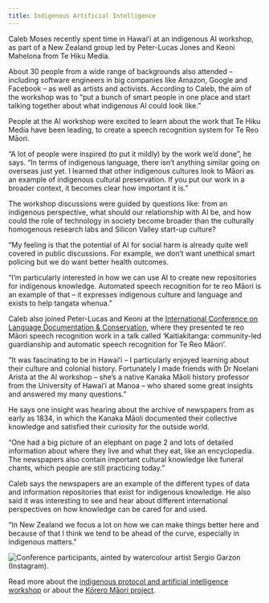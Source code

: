```yaml
---
title: Indigenous Artificial Intelligence
---
```

Caleb Moses recently spent time in Hawaiʻi at an indigenous AI workshop, as part of
a New Zealand group led by Peter-Lucas Jones and Keoni Mahelona from Te Hiku Media. 

<!--more-->

About 30 people from a wide range of backgrounds also attended – including
software engineers in big companies like Amazon, Google and Facebook – as well
as artists and activists. According to Caleb, the aim of the workshop was to
“put a bunch of smart people in one place and start talking together about what
indigenous AI could look like.” 

People at the AI workshop were excited to learn about the work that
Te Hiku Media have been leading, to create a speech
recognition system for Te Reo Māori.

“A lot of people were inspired (to put it mildly) by the work we’d done”, he
says. “In terms of indigenous language, there isn’t anything similar going on
overseas just yet. I learned that other indigenous cultures look to Māori as an
example of indigenous cultural preservation. If you put our work in a broader
context, it becomes clear how important it is.” 

The workshop discussions were guided by questions like: from an indigenous
perspective, what should our relationship with AI be, and how could the role of
technology in society become broader than the culturally homogenous research
labs and Silicon Valley start-up culture?

“My feeling is that the potential of AI for social harm is already quite well
covered in public discussions. For example, we don’t want unethical smart
policing but we do want better health outcomes. 

“I’m particularly interested in how we can use AI to create new repositories for
indigenous knowledge. Automated speech recognition for te reo Māori is an
example of that – it expresses indigenous culture and language and exists to
help tangata whenua.”

Caleb also joined Peter-Lucas and Keoni at the [International Conference on Language
Documentation & Conservation](https://icldc6.weebly.com/), where they presented
te reo Māori speech recognition work in a talk called ‘Kaitiakitanga:
community-led guardianship and automatic speech recognition for Te Reo Māori’. 

“It was fascinating to be in Hawaiʻi – I particularly enjoyed learning about
their culture and colonial history. Fortunately I made friends with Dr Noelani
Arista at the AI workshop – she’s a native Kanaka Māoli history professor from the
University of Hawaiʻi at Manoa – who shared some great insights and answered my
many questions.”

He says one insight was hearing about the archive of newspapers from as early as
1834, in which the Kanaka Māoli documented their collective knowledge and
satisfied their curiosity for the outside world.

“One had a big picture of an elephant on page 2 and lots of detailed information
about where they live and what they eat, like an encyclopedia. The newspapers
also contain important cultural knowledge like funeral chants, which people are
still practicing today.”

Caleb says the newspapers are an example of the different types of data and
information repositories that exist for indigenous knowledge. He also said it
was interesting to see and hear about different international perspectives on
how knowledge can be cared for and used. 

“In New Zealand we focus a lot on how we can make things better here and because
of that I think we tend to be ahead of the curve, especially in indigenous
matters.” 

![Conference participants, ainted by watercolour artist Sergio Garzon ([Instagram](https://www.instagram.com/sergiogarzon/)).
](teaser.jpg)

Read more about the [indigenous protocol and artificial intelligence
workshop](https://www.ics.hawaii.edu/2019/03/indigenous-protocols-and-artificial-intelligence/) or about the 
[Kōrero Māori project](https://www.nzherald.co.nz/northern-advocate/news/article.cfm?c_id=1503450&objectid=11998971).
